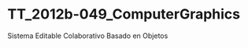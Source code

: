 TT_2012b-049_ComputerGraphics
=============================

Sistema Editable Colaborativo Basado en Objetos
